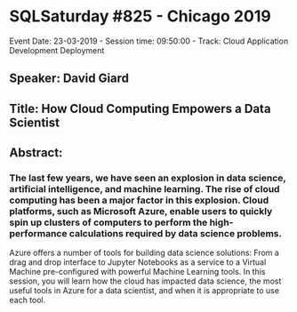 # SQLSaturday #825 - Chicago 2019
Event Date: 23-03-2019 - Session time: 09:50:00 - Track: Cloud Application Development  Deployment
## Speaker: David Giard
## Title: How Cloud Computing Empowers a Data Scientist
## Abstract:
### The last few years, we have seen an explosion in data science, artificial intelligence, and machine learning. The rise of cloud computing has been a major factor in this explosion. Cloud platforms, such as Microsoft Azure, enable users to quickly spin up clusters of computers to perform the high-performance calculations required by data science problems. 
Azure offers a number of tools for building data science solutions: From a drag and drop interface to Jupyter Notebooks as a service to a Virtual Machine pre-configured with powerful Machine Learning tools.
In this session, you will learn how the cloud has impacted data science, the most useful tools in Azure for a data scientist, and when it is appropriate to use each tool.

